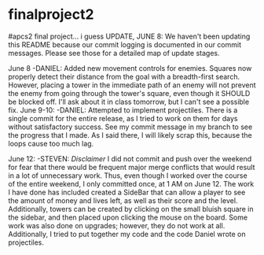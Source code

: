 # finalproject2
#apcs2 final project... i guess
UPDATE, JUNE 8: We haven't been updating this README because our commit logging is documented in our commit messages. Please see those for a detailed map of update stages. 

June 8
-DANIEL: Added new movement controls for enemies. Squares now properly detect their distance from the goal with a breadth-first search. However, placing a tower in the immediate path of an enemy will not prevent the enemy from going through the tower's square, even though it SHOULD be blocked off. I'll ask about it in class tomorrow, but I can't see a possible fix.
June 9-10:
-DANIEL: Attempted to implement projectiles. There is a single commit for the entire release, as I tried to work on them for days without satisfactory success. See my commit message in my branch to see the progress that I made. As I said there, I will likely scrap this, because the loops cause too much lag.

June 12: 
-STEVEN: *Disclaimer* I did not commit and push over the weekend for fear that there would be frequent major merge conflicts that would result in a lot of unnecessary work. Thus, even though I worked over the course of the entire weekend, I only committed once, at 1 AM on June 12. The work I have done has included created a SideBar that can allow a player to see the amount of money and lives left, as well as their score and the level. Additionally, towers can be created by clicking on the small bluish square in the sidebar, and then placed upon clicking the mouse on the board. Some work was also done on upgrades; however, they do not work at all. Additionally, I tried to put together my code and the code Daniel wrote on projectiles.
